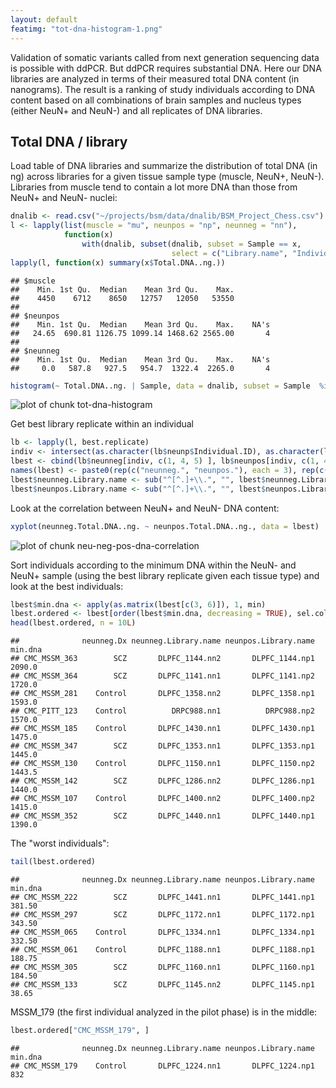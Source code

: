 ```yaml
---
layout: default
featimg: "tot-dna-histogram-1.png"
---
```


Validation of somatic variants called from next generation sequencing data is possible with ddPCR.  But ddPCR requires substantial DNA.  Here our DNA libraries are analyzed in terms of their measured total DNA content (in nanograms).  The result is a ranking of study individuals according to DNA content based on all combinations of brain samples and nucleus types (either NeuN+ and NeuN-) and all replicates of DNA libraries.

## Total DNA / library



Load table of DNA libraries and summarize the distribution of total DNA (in ng) across libraries for a given tissue sample type (muscle, NeuN+, NeuN-).  Libraries from muscle tend to contain a lot more DNA than those from NeuN+ and NeuN- nuclei:


```r
dnalib <- read.csv("~/projects/bsm/data/dnalib/BSM_Project_Chess.csv")
l <- lapply(list(muscle = "mu", neunpos = "np", neunneg = "nn"),
            function(x)
                with(dnalib, subset(dnalib, subset = Sample == x,
                                    select = c("Library.name", "Individual.ID", "Sample", "Dx", "Total.DNA..ng."))))
lapply(l, function(x) summary(x$Total.DNA..ng.))
```

```
## $muscle
##    Min. 1st Qu.  Median    Mean 3rd Qu.    Max. 
##    4450    6712    8650   12757   12050   53550 
## 
## $neunpos
##    Min. 1st Qu.  Median    Mean 3rd Qu.    Max.    NA's 
##   24.65  690.81 1126.75 1099.14 1468.62 2565.00       4 
## 
## $neunneg
##    Min. 1st Qu.  Median    Mean 3rd Qu.    Max.    NA's 
##     0.0   587.8   927.5   954.7  1322.4  2265.0       4
```


```r
histogram(~ Total.DNA..ng. | Sample, data = dnalib, subset = Sample  %in% c("np", "nn"))
```

![plot of chunk tot-dna-histogram](figure/tot-dna-histogram-1.png)

Get best library replicate within an individual


```r
lb <- lapply(l, best.replicate)
indiv <- intersect(as.character(lb$neunp$Individual.ID), as.character(lb$neunn$Individual.ID))
lbest <- cbind(lb$neunneg[indiv, c(1, 4, 5) ], lb$neunpos[indiv, c(1, 4, 5)])
names(lbest) <- paste0(rep(c("neunneg.", "neunpos."), each = 3), rep(c("Library.name", "Dx", "Total.DNA..ng."), 2))
lbest$neunneg.Library.name <- sub("^[^.]+\\.", "", lbest$neunneg.Library.name)
lbest$neunpos.Library.name <- sub("^[^.]+\\.", "", lbest$neunpos.Library.name)
```

Look at the correlation between NeuN+ and NeuN- DNA content:


```r
xyplot(neunneg.Total.DNA..ng. ~ neunpos.Total.DNA..ng., data = lbest)
```

![plot of chunk neu-neg-pos-dna-correlation](figure/neu-neg-pos-dna-correlation-1.png)

Sort individuals according to the minimum DNA within the NeuN- and NeuN+ sample (using the best library replicate given each tissue type) and look at the best individuals:


```r
lbest$min.dna <- apply(as.matrix(lbest[c(3, 6)]), 1, min)
lbest.ordered <- lbest[order(lbest$min.dna, decreasing = TRUE), sel.col <- c("neunneg.Dx", "neunneg.Library.name", "neunpos.Library.name", "min.dna")]
head(lbest.ordered, n = 10L)
```

```
##              neunneg.Dx neunneg.Library.name neunpos.Library.name min.dna
## CMC_MSSM_363        SCZ       DLPFC_1144.nn2       DLPFC_1144.np1  2090.0
## CMC_MSSM_364        SCZ       DLPFC_1141.nn1       DLPFC_1141.np2  1720.0
## CMC_MSSM_281    Control       DLPFC_1358.nn2       DLPFC_1358.np1  1593.0
## CMC_PITT_123    Control          DRPC988.nn1          DRPC988.np2  1570.0
## CMC_MSSM_185    Control       DLPFC_1430.nn1       DLPFC_1430.np1  1475.0
## CMC_MSSM_347        SCZ       DLPFC_1353.nn1       DLPFC_1353.np1  1445.0
## CMC_MSSM_130    Control       DLPFC_1150.nn1       DLPFC_1150.np2  1443.5
## CMC_MSSM_142        SCZ       DLPFC_1286.nn2       DLPFC_1286.np1  1440.0
## CMC_MSSM_107    Control       DLPFC_1400.nn2       DLPFC_1400.np2  1415.0
## CMC_MSSM_352        SCZ       DLPFC_1440.nn1       DLPFC_1440.np1  1390.0
```

The "worst individuals":


```r
tail(lbest.ordered)
```

```
##              neunneg.Dx neunneg.Library.name neunpos.Library.name min.dna
## CMC_MSSM_222        SCZ       DLPFC_1441.nn1       DLPFC_1441.np1  381.50
## CMC_MSSM_297        SCZ       DLPFC_1172.nn1       DLPFC_1172.np1  343.50
## CMC_MSSM_065    Control       DLPFC_1334.nn1       DLPFC_1334.np1  332.50
## CMC_MSSM_061    Control       DLPFC_1188.nn1       DLPFC_1188.np1  188.75
## CMC_MSSM_305        SCZ       DLPFC_1160.nn1       DLPFC_1160.np1  184.50
## CMC_MSSM_133        SCZ       DLPFC_1145.nn2       DLPFC_1145.np1   38.65
```

MSSM_179 (the first individual analyzed in the pilot phase) is in the middle:

```r
lbest.ordered["CMC_MSSM_179", ]
```

```
##              neunneg.Dx neunneg.Library.name neunpos.Library.name min.dna
## CMC_MSSM_179    Control       DLPFC_1224.nn1       DLPFC_1224.np1     832
```
